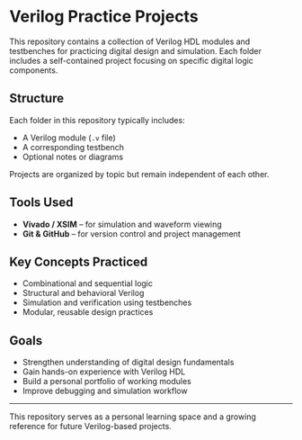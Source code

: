 # Verilog Practice Projects

This repository contains a collection of Verilog HDL modules and testbenches for practicing digital design and simulation. Each folder includes a self-contained project focusing on specific digital logic components.

##  Structure

Each folder in this repository typically includes:
- A Verilog module (`.v` file)
- A corresponding testbench
- Optional notes or diagrams

Projects are organized by topic but remain independent of each other.

##  Tools Used

- **Vivado / XSIM** – for simulation and waveform viewing
- **Git & GitHub** – for version control and project management

##  Key Concepts Practiced

- Combinational and sequential logic
- Structural and behavioral Verilog
- Simulation and verification using testbenches
- Modular, reusable design practices

##  Goals

- Strengthen understanding of digital design fundamentals
- Gain hands-on experience with Verilog HDL
- Build a personal portfolio of working modules
- Improve debugging and simulation workflow

---

This repository serves as a personal learning space and a growing reference for future Verilog-based projects.
